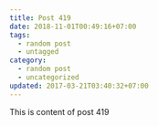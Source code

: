 ```yaml
---
title: Post 419
date: 2018-11-01T00:49:16+07:00
tags:
  - random post
  - untagged
category:
  - random post
  - uncategorized
updated: 2017-03-21T03:40:32+07:00
---
```

This is content of post 419